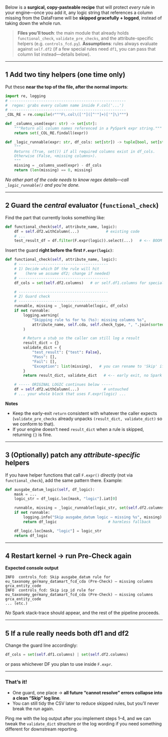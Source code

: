 Below is a **surgical, copy-pasteable recipe** that will protect *every* rule in your engine—once you add it, any logic string that references a column missing from the DataFrame will be **skipped gracefully + logged**, instead of taking down the whole run.

> **Files you’ll touch**: the main module that already holds `functional_check`, `validate_pre_checks`, and the attribute-specific helpers (e.g. `controls_fcd.py`).
> **Assumptions**: rules always evaluate against `self.df2` (if a few special rules need `df1`, you can pass that column list instead—details below).

---

## 1  Add two tiny helpers (one time only)

Put these **near the top of the file, after the normal imports**:

```python
import re, logging
# ----------------------------------------------------
#  regex: grabs every column name inside F.col('...')
# ----------------------------------------------------
_COL_RE = re.compile(r"""F\.col\(['"]([^'"]+)['"]\)""")

def _columns_used(expr: str) -> set[str]:
    """Return all column names referenced in a PySpark expr string."""
    return set(_COL_RE.findall(expr))

def _logic_runnable(expr: str, df_cols: set[str]) -> tuple[bool, set[str]]:
    """
    Returns (True, set()) if all required columns exist in df_cols.
    Otherwise (False, <missing columns>).
    """
    missing = _columns_used(expr) - df_cols
    return (len(missing) == 0, missing)
```

*No other part of the code needs to know regex details—call `_logic_runnable()` and you’re done.*

---

## 2  Guard the *central* evaluator (`functional_check`)

Find the part that currently looks something like:

```python
def functional_check(self, attribute_name, logic):
    df = self.df2.withColumn(...)            # existing code
    # ...
    test_result_df = df.filter(F.expr(logic)).select(...)   # <-- BOOM happens here
```

Insert the guard **right before the first `F.expr(logic)`**:

```python
def functional_check(self, attribute_name, logic):
    # ----------------------------------------
    # 1) Decide which DF the rule will hit
    #    (here we assume df2; change if needed)
    # ----------------------------------------
    df_cols = set(self.df2.columns)   # or self.df1.columns for special cases

    # ----------------------------------------
    # 2) Guard check
    # ----------------------------------------
    runnable, missing = _logic_runnable(logic, df_cols)
    if not runnable:
        logging.warning(
            "Skipping rule %s for %s (%s): missing columns %s",
            attribute_name, self.cda, self.check_type, ", ".join(sorted(missing))
        )

        # Return a stub so the caller can still log a result
        result_dict = {}
        validate_dict = {
            "test_result": {"test": False},
            "Pass": [],
            "Fail": [],
            "Exception": list(missing),   # you can rename to 'Skip' if you like
        }
        return result_dict, validate_dict   # <-- early exit, no Spark call

    # ----- ORIGINAL LOGIC continues below -----
    df = self.df2.withColumn(...)           # untouched
    # ... your whole block that uses F.expr(logic) ...
```

**Notes**

* Keep the early-exit `return` consistent with whatever the caller expects (`validate_pre_checks` already unpacks `(result_dict, validate_dict)` so we conform to that).
* If your engine doesn’t need `result_dict` when a rule is skipped, returning `{}` is fine.

---

## 3  (Optionally) patch any *attribute-specific* helpers

If you have helper functions that call `F.expr()` *directly* (not via `functional_check`), add the same pattern there.
Example:

```python
def ausgabe_datum_logic(self, df_logic):
    mask = ...
    logic_str = df_logic.loc[mask, "logic"].iat[0]

    runnable, missing = _logic_runnable(logic_str, set(self.df2.columns))
    if not runnable:
        logging.info("Skip ausgabe_datum logic – missing %s", missing)
        return df_logic                       # harmless fallback

    df_logic.loc[mask, "logic"] = logic_str
    return df_logic
```

---

## 4  Restart kernel → run Pre-Check again

**Expected console output**

```
INFO  controls_fcd: Skip ausgabe_datum rule for eu_taxonomy_germany_datamart_fcd_cda (Pre-Check) – missing columns grca_entity_code
INFO  controls_fcd: Skip icp_id rule for eu_taxonomy_germany_datamart_fcd_cda (Pre-Check) – missing columns grca_entity_code
... (etc.)
```

*No* Spark stack-trace should appear, and the rest of the pipeline proceeds.

---

## 5  If a rule really needs both df1 and df2

Change the guard line accordingly:

```python
df_cols = set(self.df1.columns) | set(self.df2.columns)
```

or pass whichever DF you plan to use inside `F.expr`.

---

### That’s it!

* One guard, one place → **all future “cannot resolve” errors collapse into a clean “Skip” log line**.
* You can still tidy the CSV later to reduce skipped rules, but you’ll never break the run again.

Ping me with the log output after you implement steps 1–4, and we can tweak the `validate_dict` structure or the log wording if you need something different for downstream reporting.
